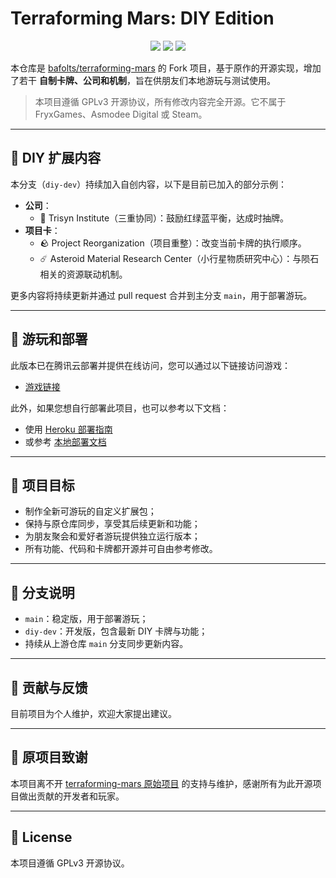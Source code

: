 # Terraforming Mars: DIY Edition

<div align="center">
  <img src="https://raw.githubusercontent.com/bafolts/terraforming-mars/main/assets/expansion_icons/expansion_icon_corporateEra.png">
  <img src="https://raw.githubusercontent.com/bafolts/terraforming-mars/main/assets/expansion_icons/expansion_icon_community.png">
  <img src="https://raw.githubusercontent.com/bafolts/terraforming-mars/main/assets/expansion_icons/expansion_icon_pathfinders.png">
</div>

本仓库是 [bafolts/terraforming-mars](https://github.com/bafolts/terraforming-mars) 的 Fork 项目，基于原作的开源实现，增加了若干 **自制卡牌、公司和机制**，旨在供朋友们本地游玩与测试使用。

> 本项目遵循 GPLv3 开源协议，所有修改内容完全开源。它不属于 FryxGames、Asmodee Digital 或 Steam。

---

## 🧪 DIY 扩展内容

本分支（`diy-dev`）持续加入自创内容，以下是目前已加入的部分示例：

- **公司**：
  - 🧬 Trisyn Institute（三重协同）：鼓励红绿蓝平衡，达成时抽牌。
- **项目卡**：
  - 🪨 Project Reorganization（项目重整）：改变当前卡牌的执行顺序。
  - ☄️ Asteroid Material Research Center（小行星物质研究中心）：与陨石相关的资源联动机制。

更多内容将持续更新并通过 pull request 合并到主分支 `main`，用于部署游玩。

---

## 🚀 游玩和部署

此版本已在腾讯云部署并提供在线访问，您可以通过以下链接访问游戏：

- [游戏链接](https://mbuglc-xedxvh-8080.app.cloudstudio.work/)

此外，如果您想自行部署此项目，也可以参考以下文档：
- 使用 [Heroku 部署指南](https://github.com/bafolts/terraforming-mars/wiki/Heroku-Setup)
- 或参考 [本地部署文档](https://github.com/bafolts/terraforming-mars/wiki/Local-Setup)

---

## 🎯 项目目标

- 制作全新可游玩的自定义扩展包；
- 保持与原仓库同步，享受其后续更新和功能；
- 为朋友聚会和爱好者游玩提供独立运行版本；
- 所有功能、代码和卡牌都开源并可自由参考修改。

---

## 🔄 分支说明

- `main`：稳定版，用于部署游玩；
- `diy-dev`：开发版，包含最新 DIY 卡牌与功能；
- 持续从上游仓库 `main` 分支同步更新内容。

---

## 🔧 贡献与反馈

目前项目为个人维护，欢迎大家提出建议。

---

## 🙌 原项目致谢

本项目离不开 [terraforming-mars 原始项目](https://github.com/bafolts/terraforming-mars) 的支持与维护，感谢所有为此开源项目做出贡献的开发者和玩家。

---

## 📜 License

本项目遵循 GPLv3 开源协议。
